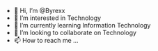- 👋 Hi, I’m @Byrexx
- 👀 I’m interested in Technology
- 🌱 I’m currently learning Information Technology
- 💞️ I’m looking to collaborate on Technology
- 📫 How to reach me ...

<!---
Byrexx/Byrexx is a ✨ special ✨ repository because its `README.md` (this file) appears on your GitHub profile.
You can click the Preview link to take a look at your changes.
--->
